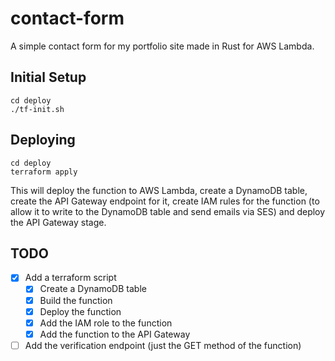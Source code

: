 # contact-form

A simple contact form for my portfolio site made in Rust for AWS Lambda.

## Initial Setup

```
cd deploy
./tf-init.sh
```

## Deploying

```
cd deploy
terraform apply
```

This will deploy the function to AWS Lambda, create a DynamoDB table, create the API Gateway endpoint for it, create IAM rules for the function (to allow it to write to the DynamoDB table and send emails via SES) and deploy the API Gateway stage.

## TODO
- [x] Add a terraform script
  - [x] Create a DynamoDB table
  - [x] Build the function
  - [x] Deploy the function
  - [x] Add the IAM role to the function
  - [x] Add the function to the API Gateway
- [ ] Add the verification endpoint (just the GET method of the function)
